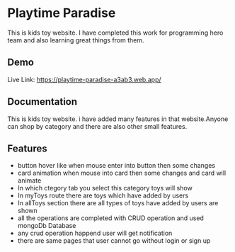 # Playtime Paradise

This is kids toy website. I have completed this work for programming hero team and also learning great things from them.

## Demo

Live Link: https://playtime-paradise-a3ab3.web.app/

## Documentation

This is kids toy website. i have added many features in that website.Anyone can shop by category and there are also other small features.

## Features

- button hover like when mouse enter into button then some changes
- card animation when mouse into card then some changes and card will animate
- In which ctegory tab you select this category toys will show
- In myToys route there are toys which have added by users
- In allToys section there are all types of toys have added by users are shown
- all the operations are completed with CRUD operation and used mongoDb Database
- any crud operation happend user will get notification
- there are same pages that user cannot go without login or sign up
